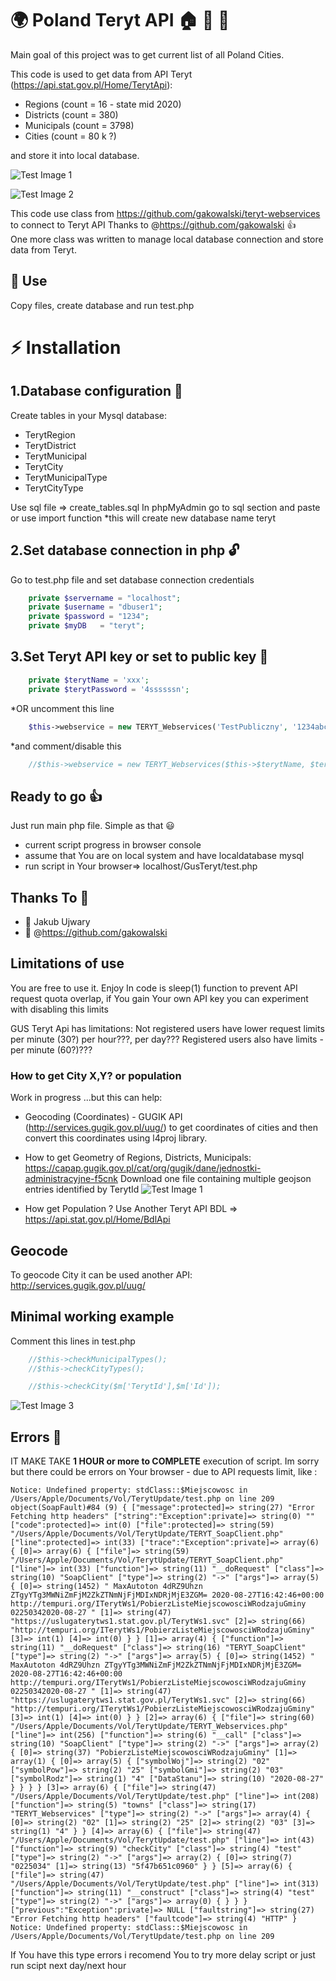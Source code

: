 # :earth_africa: Poland Teryt API :house: :office: :hotel:
Main goal of this project was to get current list of all Poland Cities.

This code is used to get data from API Teryt (https://api.stat.gov.pl/Home/TerytApi):
- Regions       (count = 16 - state mid 2020)
- Districts     (count = 380)
- Municipals    (count = 3798)
- Cities        (count = 80 k ?)

and store it into local database.

![Test Image 1](img/small_img1.png)

![Test Image 2](img/small_img2.png)

This code use class from https://github.com/gakowalski/teryt-webservices to connect to Teryt API
Thanks to @https://github.com/gakowalski :+1:
<br>
One more class was written to manage local database connection and store data from Teryt.

## :green_book: Use
Copy files, create database and run test.php 

# :zap: Installation

## 1.Database configuration :floppy_disk:
Create tables in your Mysql database: 
- TerytRegion 
- TerytDistrict
- TerytMunicipal
- TerytCity
- TerytMunicipalType
- TerytCityType

Use sql file => create_tables.sql
In phpMyAdmin go to sql section and paste or use import function
*this will create new database name teryt

## 2.Set database connection in php :unlock:
Go to test.php file and set database connection credentials
```php
    private $servername = "localhost";
    private $username = "dbuser1";
    private $password = "1234";
    private $myDB   = "teryt"; 
```

## 3.Set Teryt API key or set to public key :key:
```php
    private $terytName = 'xxx';
    private $terytPassword = '4ssssssn';
```
*OR uncomment this line 
```php
    $this->webservice = new TERYT_Webservices('TestPubliczny', '1234abcd', 'test', true);
```
*and comment/disable this
```php
    //$this->webservice = new TERYT_Webservices($this->$terytName, $teryt->$terytPassword, 'production', true);
```

## Ready to go :+1:
Just run main php file. Simple as that :smiley:

* current script progress in browser console
* assume that You are on local system and have localdatabase mysql
* run script in Your browser=> localhost/GusTeryt/test.php



## Thanks To :pray:
- :watermelon: Jakub Ujwary 
- :green_apple: @https://github.com/gakowalski

## Limitations of use
You are free to use it. Enjoy
In code is sleep(1) function to prevent API request quota overlap, if You gain Your own API key you can experiment with disabling this limits

GUS Teryt Api has limitations:
Not registered users have lower request limits per minute (30?) per hour???, per day???
Registered users also have limits - per minute (60?)??? 

### How to get City X,Y? or population
Work in progress ...but this can help:

- Geocoding (Coordinates) - GUGIK API (http://services.gugik.gov.pl/uug/) to get coordinates of cities and then convert this coordinates using l4proj library.

- How to get Geometry of Regions, Districts, Municipals: https://capap.gugik.gov.pl/cat/org/gugik/dane/jednostki-administracyjne-f5cnk Download one file containing multiple geojson entries identified by TerytId
    ![Test Image 1](img/Map_Preview1small.png) 

- How get Population ? Use Another Teryt API BDL => https://api.stat.gov.pl/Home/BdlApi

## Geocode
To geocode City it can be used another API:
http://services.gugik.gov.pl/uug/

## Minimal working example
Comment this lines in test.php

```php
    //$this->checkMunicipalTypes();
    //$this->checkCityTypes();
```

```php
    //$this->checkCity($m['TerytId'],$m['Id']);
```

![Test Image 3](img/teryt_example.png)

## Errors :bug:
IT MAKE TAKE **1 HOUR or more to COMPLETE** execution of script. Im sorry but there could be errors on Your browser - due to API requests limit, like :

```
Notice: Undefined property: stdClass::$Miejscowosc in /Users/Apple/Documents/Vol/TerytUpdate/test.php on line 209
object(SoapFault)#84 (9) { ["message":protected]=> string(27) "Error Fetching http headers" ["string":"Exception":private]=> string(0) "" ["code":protected]=> int(0) ["file":protected]=> string(59) "/Users/Apple/Documents/Vol/TerytUpdate/TERYT_SoapClient.php" ["line":protected]=> int(33) ["trace":"Exception":private]=> array(6) { [0]=> array(6) { ["file"]=> string(59) "/Users/Apple/Documents/Vol/TerytUpdate/TERYT_SoapClient.php" ["line"]=> int(33) ["function"]=> string(11) "__doRequest" ["class"]=> string(10) "SoapClient" ["type"]=> string(2) "->" ["args"]=> array(5) { [0]=> string(1452) " MaxAutoton 4dRZ9Uhzn ZTgyYTg3MWNiZmFjM2ZkZTNmNjFjMDIxNDRjMjE3ZGM= 2020-08-27T16:42:46+00:00 http://tempuri.org/ITerytWs1/PobierzListeMiejscowosciWRodzajuGminy 02250342020-08-27 " [1]=> string(47) "https://uslugaterytws1.stat.gov.pl/TerytWs1.svc" [2]=> string(66) "http://tempuri.org/ITerytWs1/PobierzListeMiejscowosciWRodzajuGminy" [3]=> int(1) [4]=> int(0) } } [1]=> array(4) { ["function"]=> string(11) "__doRequest" ["class"]=> string(16) "TERYT_SoapClient" ["type"]=> string(2) "->" ["args"]=> array(5) { [0]=> string(1452) " MaxAutoton 4dRZ9Uhzn ZTgyYTg3MWNiZmFjM2ZkZTNmNjFjMDIxNDRjMjE3ZGM= 2020-08-27T16:42:46+00:00 http://tempuri.org/ITerytWs1/PobierzListeMiejscowosciWRodzajuGminy 02250342020-08-27 " [1]=> string(47) "https://uslugaterytws1.stat.gov.pl/TerytWs1.svc" [2]=> string(66) "http://tempuri.org/ITerytWs1/PobierzListeMiejscowosciWRodzajuGminy" [3]=> int(1) [4]=> int(0) } } [2]=> array(6) { ["file"]=> string(60) "/Users/Apple/Documents/Vol/TerytUpdate/TERYT_Webservices.php" ["line"]=> int(256) ["function"]=> string(6) "__call" ["class"]=> string(10) "SoapClient" ["type"]=> string(2) "->" ["args"]=> array(2) { [0]=> string(37) "PobierzListeMiejscowosciWRodzajuGminy" [1]=> array(1) { [0]=> array(5) { ["symbolWoj"]=> string(2) "02" ["symbolPow"]=> string(2) "25" ["symbolGmi"]=> string(2) "03" ["symbolRodz"]=> string(1) "4" ["DataStanu"]=> string(10) "2020-08-27" } } } } [3]=> array(6) { ["file"]=> string(47) "/Users/Apple/Documents/Vol/TerytUpdate/test.php" ["line"]=> int(208) ["function"]=> string(5) "towns" ["class"]=> string(17) "TERYT_Webservices" ["type"]=> string(2) "->" ["args"]=> array(4) { [0]=> string(2) "02" [1]=> string(2) "25" [2]=> string(2) "03" [3]=> string(1) "4" } } [4]=> array(6) { ["file"]=> string(47) "/Users/Apple/Documents/Vol/TerytUpdate/test.php" ["line"]=> int(43) ["function"]=> string(9) "checkCity" ["class"]=> string(4) "test" ["type"]=> string(2) "->" ["args"]=> array(2) { [0]=> string(7) "0225034" [1]=> string(13) "5f47b651c0960" } } [5]=> array(6) { ["file"]=> string(47) "/Users/Apple/Documents/Vol/TerytUpdate/test.php" ["line"]=> int(313) ["function"]=> string(11) "__construct" ["class"]=> string(4) "test" ["type"]=> string(2) "->" ["args"]=> array(0) { } } } ["previous":"Exception":private]=> NULL ["faultstring"]=> string(27) "Error Fetching http headers" ["faultcode"]=> string(4) "HTTP" }
Notice: Undefined property: stdClass::$Miejscowosc in /Users/Apple/Documents/Vol/TerytUpdate/test.php on line 209
```

If You have this type errors i recomend You to try more delay script or just run scipt next day/next hour
